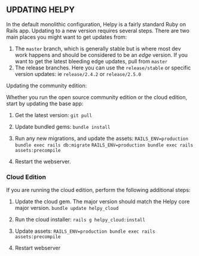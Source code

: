 ## UPDATING HELPY

In the default monolithic configuration, Helpy is a fairly standard Ruby on Rails app.  Updating to a new version requires several steps.  There are two main places you might want to get updates from:

1. The `master` branch, which is generally stable but is where most dev work happens and should be considered to be an *edge* version.  If you want to get the latest bleeding edge updates, pull from `master`
2. The release branches.  Here you can use the `release/stable` or specific version updates: ie `release/2.4.2` or `release/2.5.0`

Updating the community edition:

Whether you run the open source community edition or the cloud edition, start by updating the base app:

1. Get the latest version:
`git pull`

2. Update bundled gems:
`bundle install`

3. Run any new migrations, and update the assets:
`RAILS_ENV=production bundle exec rails db:migrate`
`RAILS_ENV=production bundle exec rails assets:precompile`

4. Restart the webserver.

### Cloud Edition 

If you are running the cloud edition, perform the following additional steps:

1. Update the cloud gem.  The major version should match the Helpy core major version.
`bundle update helpy_cloud`

2. Run the cloud installer:
`rails g helpy_cloud:install`

3. Update assets:
`RAILS_ENV=production bundle exec rails assets:precompile`

4. Restart webserver
